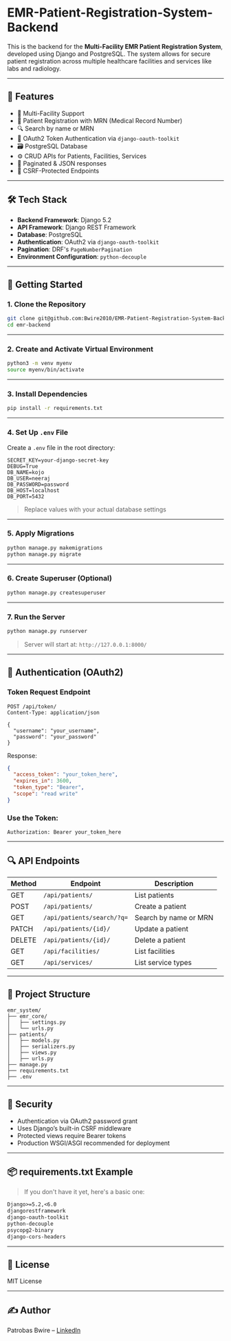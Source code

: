 # EMR-Patient-Registration-System-Backend

This is the backend for the **Multi-Facility EMR Patient Registration System**, developed using Django and PostgreSQL. The system allows for secure patient registration across multiple healthcare facilities and services like labs and radiology.

---

## 🌟 Features

- 🏥 Multi-Facility Support
- 🧍 Patient Registration with MRN (Medical Record Number)
- 🔍 Search by name or MRN
- 🔐 OAuth2 Token Authentication via `django-oauth-toolkit`
- 🗃️ PostgreSQL Database
- ⚙️ CRUD APIs for Patients, Facilities, Services
- 📄 Paginated & JSON responses
- 🔁 CSRF-Protected Endpoints

---

## 🛠 Tech Stack

- **Backend Framework**: Django 5.2
- **API Framework**: Django REST Framework
- **Database**: PostgreSQL
- **Authentication**: OAuth2 via `django-oauth-toolkit`
- **Pagination**: DRF's `PageNumberPagination`
- **Environment Configuration**: `python-decouple`

---

## 🚀 Getting Started

### 1. Clone the Repository

```bash
git clone git@github.com:Bwire2010/EMR-Patient-Registration-System-Backend.git
cd emr-backend
```

---

### 2. Create and Activate Virtual Environment

```bash
python3 -m venv myenv
source myenv/bin/activate
```

---

### 3. Install Dependencies

```bash
pip install -r requirements.txt
```

---

### 4. Set Up `.env` File

Create a `.env` file in the root directory:

```env
SECRET_KEY=your-django-secret-key
DEBUG=True
DB_NAME=kojo
DB_USER=neeraj
DB_PASSWORD=password
DB_HOST=localhost
DB_PORT=5432
```

> Replace values with your actual database settings

---

### 5. Apply Migrations

```bash
python manage.py makemigrations
python manage.py migrate
```

---

### 6. Create Superuser (Optional)

```bash
python manage.py createsuperuser
```

---

### 7. Run the Server

```bash
python manage.py runserver
```

> Server will start at: `http://127.0.0.1:8000/`

---

## 🔑 Authentication (OAuth2)

### Token Request Endpoint

```http
POST /api/token/
Content-Type: application/json

{
  "username": "your_username",
  "password": "your_password"
}
```

Response:

```json
{
  "access_token": "your_token_here",
  "expires_in": 3600,
  "token_type": "Bearer",
  "scope": "read write"
}
```

### Use the Token:

```http
Authorization: Bearer your_token_here
```

---

## 🔍 API Endpoints

| Method | Endpoint                    | Description                  |
|--------|-----------------------------|------------------------------|
| GET    | `/api/patients/`            | List patients                |
| POST   | `/api/patients/`            | Create a patient             |
| GET    | `/api/patients/search/?q=`  | Search by name or MRN        |
| PATCH  | `/api/patients/{id}/`       | Update a patient             |
| DELETE | `/api/patients/{id}/`       | Delete a patient             |
| GET    | `/api/facilities/`          | List facilities              |
| GET    | `/api/services/`            | List service types           |

---

## 🧱 Project Structure

```
emr_system/
├── emr_core/
│   ├── settings.py
│   └── urls.py
├── patients/
│   ├── models.py
│   ├── serializers.py
│   ├── views.py
│   ├── urls.py
├── manage.py
├── requirements.txt
├── .env
```

---

## 🔐 Security

- Authentication via OAuth2 password grant
- Uses Django’s built-in CSRF middleware
- Protected views require Bearer tokens
- Production WSGI/ASGI recommended for deployment

---

## 📦 requirements.txt Example

> If you don't have it yet, here's a basic one:

```txt
Django>=5.2,<6.0
djangorestframework
django-oauth-toolkit
python-decouple
psycopg2-binary
django-cors-headers
```

---


## 🧠 License

MIT License

---

## ✍️ Author

Patrobas Bwire – [LinkedIn](https://www.linkedin.com/in/your-profile)
